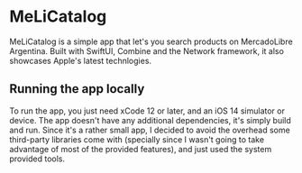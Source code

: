 # MeLiCatalog

MeLiCatalog is a simple app that let's you search products on MercadoLibre Argentina. Built with SwiftUI, Combine and the Network framework, it also showcases Apple's latest technlogies.

## Running the app locally

To run the app, you just need xCode 12 or later, and an iOS 14 simulator or device. The app doesn't have any additional dependencies, it's simply build and run. Since it's a rather small app, I decided to avoid the overhead some third-party libraries come with (specially since I wasn't going to take advantage of most of the provided features), and just used the system provided tools.
